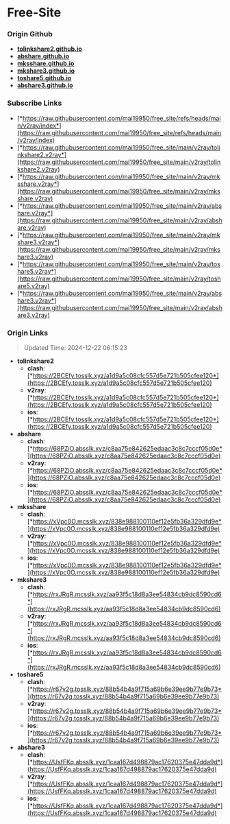 # Free-Site

### Origin Github

- [**tolinkshare2.github.io**](https://github.com/tolinkshare2/tolinkshare2.github.io)
- [**abshare.github.io**](https://github.com/abshare/abshare.github.io)
- [**mksshare.github.io**](https://github.com/mksshare/mksshare.github.io)
- [**mkshare3.github.io**](https://github.com/mkshare3/mkshare3.github.io)
- [**toshare5.github.io**](https://github.com/toshare5/toshare5.github.io)
- [**abshare3.github.io**](https://github.com/abshare3/abshare3.github.io)

### Subscribe Links

- [*https://raw.githubusercontent.com/mai19950/free_site/refs/heads/main/v2ray/index*](https://raw.githubusercontent.com/mai19950/free_site/refs/heads/main/v2ray/index)
- [*https://raw.githubusercontent.com/mai19950/free_site/main/v2ray/tolinkshare2.v2ray*](https://raw.githubusercontent.com/mai19950/free_site/main/v2ray/tolinkshare2.v2ray)
- [*https://raw.githubusercontent.com/mai19950/free_site/main/v2ray/mksshare.v2ray*](https://raw.githubusercontent.com/mai19950/free_site/main/v2ray/mksshare.v2ray)
- [*https://raw.githubusercontent.com/mai19950/free_site/main/v2ray/abshare.v2ray*](https://raw.githubusercontent.com/mai19950/free_site/main/v2ray/abshare.v2ray)
- [*https://raw.githubusercontent.com/mai19950/free_site/main/v2ray/mkshare3.v2ray*](https://raw.githubusercontent.com/mai19950/free_site/main/v2ray/mkshare3.v2ray)
- [*https://raw.githubusercontent.com/mai19950/free_site/main/v2ray/toshare5.v2ray*](https://raw.githubusercontent.com/mai19950/free_site/main/v2ray/toshare5.v2ray)
- [*https://raw.githubusercontent.com/mai19950/free_site/main/v2ray/abshare3.v2ray*](https://raw.githubusercontent.com/mai19950/free_site/main/v2ray/abshare3.v2ray)

### Origin Links

> Updated Time: 2024-12-22 06:15:23

- **tolinkshare2**
  - **clash**: [*https://2BCEfy.tosslk.xyz/a1d9a5c08cfc557d5e721b505cfee120*](https://2BCEfy.tosslk.xyz/a1d9a5c08cfc557d5e721b505cfee120)
  - **v2ray**: [*https://2BCEfy.tosslk.xyz/a1d9a5c08cfc557d5e721b505cfee120*](https://2BCEfy.tosslk.xyz/a1d9a5c08cfc557d5e721b505cfee120)
  - **ios**: [*https://2BCEfy.tosslk.xyz/a1d9a5c08cfc557d5e721b505cfee120*](https://2BCEfy.tosslk.xyz/a1d9a5c08cfc557d5e721b505cfee120)
- **abshare**
  - **clash**: [*https://68PZiO.absslk.xyz/c8aa75e842625edaac3c8c7cccf05d0e*](https://68PZiO.absslk.xyz/c8aa75e842625edaac3c8c7cccf05d0e)
  - **v2ray**: [*https://68PZiO.absslk.xyz/c8aa75e842625edaac3c8c7cccf05d0e*](https://68PZiO.absslk.xyz/c8aa75e842625edaac3c8c7cccf05d0e)
  - **ios**: [*https://68PZiO.absslk.xyz/c8aa75e842625edaac3c8c7cccf05d0e*](https://68PZiO.absslk.xyz/c8aa75e842625edaac3c8c7cccf05d0e)
- **mksshare**
  - **clash**: [*https://xVpc0O.mcsslk.xyz/838e988100110ef12e5fb36a329dfd9e*](https://xVpc0O.mcsslk.xyz/838e988100110ef12e5fb36a329dfd9e)
  - **v2ray**: [*https://xVpc0O.mcsslk.xyz/838e988100110ef12e5fb36a329dfd9e*](https://xVpc0O.mcsslk.xyz/838e988100110ef12e5fb36a329dfd9e)
  - **ios**: [*https://xVpc0O.mcsslk.xyz/838e988100110ef12e5fb36a329dfd9e*](https://xVpc0O.mcsslk.xyz/838e988100110ef12e5fb36a329dfd9e)
- **mkshare3**
  - **clash**: [*https://rxJRgR.mcsslk.xyz/aa93f5c18d8a3ee54834cb9dc8590cd6*](https://rxJRgR.mcsslk.xyz/aa93f5c18d8a3ee54834cb9dc8590cd6)
  - **v2ray**: [*https://rxJRgR.mcsslk.xyz/aa93f5c18d8a3ee54834cb9dc8590cd6*](https://rxJRgR.mcsslk.xyz/aa93f5c18d8a3ee54834cb9dc8590cd6)
  - **ios**: [*https://rxJRgR.mcsslk.xyz/aa93f5c18d8a3ee54834cb9dc8590cd6*](https://rxJRgR.mcsslk.xyz/aa93f5c18d8a3ee54834cb9dc8590cd6)
- **toshare5**
  - **clash**: [*https://r67v2g.tosslk.xyz/88b54b4a9f715a69b6e39ee9b77e9b73*](https://r67v2g.tosslk.xyz/88b54b4a9f715a69b6e39ee9b77e9b73)
  - **v2ray**: [*https://r67v2g.tosslk.xyz/88b54b4a9f715a69b6e39ee9b77e9b73*](https://r67v2g.tosslk.xyz/88b54b4a9f715a69b6e39ee9b77e9b73)
  - **ios**: [*https://r67v2g.tosslk.xyz/88b54b4a9f715a69b6e39ee9b77e9b73*](https://r67v2g.tosslk.xyz/88b54b4a9f715a69b6e39ee9b77e9b73)
- **abshare3**
  - **clash**: [*https://UsfFKq.absslk.xyz/1caa167d498879ac17620375e47dda9d*](https://UsfFKq.absslk.xyz/1caa167d498879ac17620375e47dda9d)
  - **v2ray**: [*https://UsfFKq.absslk.xyz/1caa167d498879ac17620375e47dda9d*](https://UsfFKq.absslk.xyz/1caa167d498879ac17620375e47dda9d)
  - **ios**: [*https://UsfFKq.absslk.xyz/1caa167d498879ac17620375e47dda9d*](https://UsfFKq.absslk.xyz/1caa167d498879ac17620375e47dda9d)
